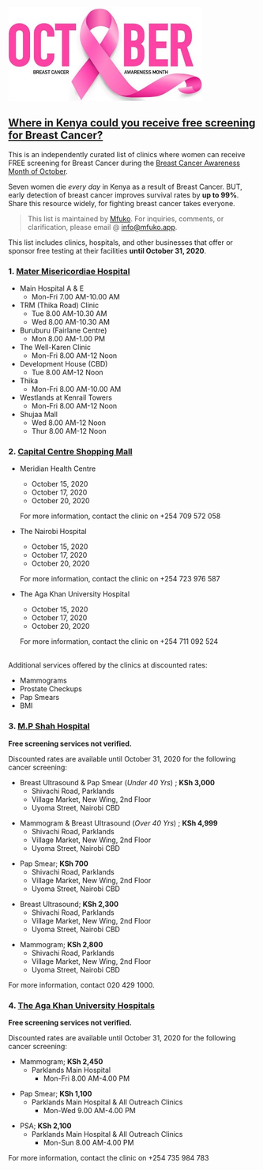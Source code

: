 ![OctoberPinkRibbon](/assets/OctoberPinkRibbon.jpg)

## [Where in Kenya could you receive free screening for Breast Cancer?](#breast-cancer-screening)

This is an independently curated list of clinics where women can receive FREE screening for Breast Cancer during the [Breast Cancer Awareness Month of October](https://www.who.int/cancer/events/breast_cancer_month/en/#:~:text=The%20Breast%20Cancer%20Awareness%20Month,palliative%20care%20of%20this%20disease.).

Seven women die _every day_ in Kenya as a result of Breast Cancer. BUT, early detection of breast cancer improves survival rates by **up to 99%**. Share this resource widely, for fighting breast cancer takes everyone.

>This list is maintained by [Mfuko](https://mfuko.app). For inquiries, comments, or clarification, please email @ info@mfuko.app.

This list includes clinics, hospitals, and other businesses that offer or sponsor free testing at their facilities **until October 31, 2020**.

### 1. [Mater Misericordiae Hospital](#mater)
<!-- 
References:
- https://twitter.com/ThikaRoadMall/status/1314117519100260353/photo/1
- https://twitter.com/materkenya/status/1313728342269534208/photo/1 

-->

<!--
| |<div style="width:220px">:round_pushpin: Screening Centres</div>|<div style="width:220px">:calendar: Screening Schedules</div>|
| ---| :--- | :--- |
|1. |Main Hospital A & E|Mon-Fri 7.00 AM-10.00 AM|
|2.|TRM (Thika Road) Clinic| Tue 8.00 AM-10.30 AM<br>Wed 8.00 AM-10.30 AM|
|3.|Buruburu (Fairlane Centre)| Mon 8.00 AM-1.00 PM|
|4.|The Well-Karen Clinic|Mon-Fri 8.00 AM-12 Noon|
|5.|Development House (CBD)| Tue 8.00 AM-12 Noon|
|6.|Thika| Mon-Fri 8.00 AM-10.00 AM|
|7.|Westlands at Kenrail Towers| Mon-Fri 8.00 AM-12 Noon|
|8.|Shujaa Mall| Wed 8.00 AM-12 Noon<br>Thur 8.00 AM-12 Noon|
</div>
-->
+ Main Hospital A & E
  + Mon-Fri 7.00 AM-10.00 AM
+ TRM (Thika Road) Clinic
  + Tue 8.00 AM-10.30 AM
  + Wed 8.00 AM-10.30 AM
+ Buruburu (Fairlane Centre)
  + Mon 8.00 AM-1.00 PM
+ The Well-Karen Clinic
  + Mon-Fri 8.00 AM-12 Noon
+ Development House (CBD)
  + Tue 8.00 AM-12 Noon
+ Thika
  + Mon-Fri 8.00 AM-10.00 AM
+ Westlands at Kenrail Towers
  + Mon-Fri 8.00 AM-12 Noon
+ Shujaa Mall
  + Wed 8.00 AM-12 Noon
  + Thur 8.00 AM-12 Noon



### 2. [Capital Centre Shopping Mall](#capital-centre)
<!--
References:
- https://twitter.com/CapitalCentre1/status/1311942670764462081/photo/1
-->
<!--
| |<div style="width:220px">:round_pushpin: Screening Centres</div>|<div style="width:220px">:calendar: Screening Schedules</div>|
| ---| :--- | :--- |
|1. |Meridian Health Centre|October 15, 2020<br>October 17, 2020<br>October 18, 2020<br>October 20, 2020<br><br>For more information, contact the clinic on +254 709 572 058|
|2. |The Nairobi Hospital|October 15, 2020<br>October 17, 2020<br>October 18, 2020<br>October 20, 2020<br><br>For more information, contact the clinic on +254 723 976 587|
|3. |The Aga Khan University Hospital|October 15, 2020<br>October 17, 2020<br>October 18, 2020<br>October 20, 2020<br><br>For more information, contact the clinic on +254 711 092 524|
-->

+ Meridian Health Centre
  + October 15, 2020
  + October 17, 2020
  + October 20, 2020
  
  For more information, contact the clinic on +254 709 572 058

+ The Nairobi Hospital
  + October 15, 2020
  + October 17, 2020
  + October 20, 2020
  
  For more information, contact the clinic on +254 723 976 587

+ The Aga Khan University Hospital
  + October 15, 2020
  + October 17, 2020
  + October 20, 2020
  
  For more information, contact the clinic on +254 711 092 524

<br>
Additional services offered by the clinics at discounted rates:

+  Mammograms
+ Prostate Checkups
+ Pap Smears
+ BMI

### 3. [M.P Shah Hospital](#MPShah)
<!--
References
- https://twitter.com/MPShahhospital/status/1313026812243574784/photo/1
-->
**Free screening services not verified.**

Discounted rates are available until October 31, 2020 for the following cancer screening:

<!--
#### 3.1. Breast Ultrasound & Pap Smear (_Under 40 Yrs_)
|<div style="width:220px">:round_pushpin: Screening Centres</div>|<div style="width:220px">:calendar: Screening Schedules</div>|Discounted Price|
| :--- | :--- | :--- |
|- Shivachi Road, Parklands <br> - Village Market, New Wing, 2nd Floor <br> - Uyoma Street, Nairobi CBD|Contact 020 429 1000.|KSh 3,000|
-->

+ Breast Ultrasound & Pap Smear (_Under 40 Yrs_) ; **KSh 3,000**
  + Shivachi Road, Parklands
  + Village Market, New Wing, 2nd Floor
  + Uyoma Street, Nairobi CBD

<!--
#### 3.2. Mammogram & Breast Ultrasound (_Over 40 Yrs_)
|<div style="width:220px">:round_pushpin: Screening Centres</div>|<div style="width:220px">:calendar: Screening Schedules</div>|Discounted Price|
| :--- | :--- | :--- |
|- Shivachi Road, Parklands <br> - Village Market, New Wing, 2nd Floor <br> - Uyoma Street, Nairobi CBD|Contact 020 429 1000.|KSh 4,999|
-->
+ Mammogram & Breast Ultrasound (_Over 40 Yrs_) ; **KSh 4,999**
  + Shivachi Road, Parklands
  + Village Market, New Wing, 2nd Floor
  + Uyoma Street, Nairobi CBD

<!--
#### 3.3. Pap Smear
|<div style="width:220px">:round_pushpin: Screening Centres</div>|<div style="width:220px">:calendar: Screening Schedules</div>|Discounted Price|
| :--- | :--- | :--- |
|- Shivachi Road, Parklands <br> - Village Market, New Wing, 2nd Floor <br> - Uyoma Street, Nairobi CBD|Contact 020 429 1000.|KSh 700|
-->
+ Pap Smear; **KSh 700**
  + Shivachi Road, Parklands
  + Village Market, New Wing, 2nd Floor
  + Uyoma Street, Nairobi CBD

<!--
#### 3.4. Breast Ultrasound
|<div style="width:220px">:round_pushpin: Screening Centres</div>|<div style="width:220px">:calendar: Screening Schedules</div>|Discounted Price|
| :--- | :--- | :--- |
|- Shivachi Road, Parklands <br> - Village Market, New Wing, 2nd Floor <br> - Uyoma Street, Nairobi CBD|Contact 020 429 1000.|KSh 2,300|
-->

+ Breast Ultrasound; **KSh 2,300**
  + Shivachi Road, Parklands
  + Village Market, New Wing, 2nd Floor
  + Uyoma Street, Nairobi CBD

<!--
#### 3.5. Mammogram
|<div style="width:220px">:round_pushpin: Screening Centres</div>|<div style="width:220px">:calendar: Screening Schedules</div>|Discounted Price|
| :--- | :--- | :--- |
|- Shivachi Road, Parklands <br> - Village Market, New Wing, 2nd Floor <br> - Uyoma Street, Nairobi CBD|Contact 020 429 1000.|KSh 2,800|
-->
+ Mammogram; **KSh 2,800**
  + Shivachi Road, Parklands
  + Village Market, New Wing, 2nd Floor
  + Uyoma Street, Nairobi CBD


For more information, contact 020 429 1000.

### 4. [The Aga Khan University Hospitals](#AgaKhan)
<!--
References
- https://twitter.com/AKUHNairobi/status/1311534769109336065/photo/1

- https://twitter.com/AKUHNairobi/status/1315561028680380416/photo/1
-->

**Free screening services not verified.**

Discounted rates are available until October 31, 2020 for the following cancer screening:

<!--
#### 4.1. Mammogram
|<div style="width:220px">:round_pushpin: Screening Centres</div>|<div style="width:220px">:calendar: Screening Schedules</div>|Discounted Price|
| :--- | :--- | :--- |
|Parklands Main Hospital|Mon-Fri 8.00 AM-4.00 PM|KSh 2,450|
-->
+ Mammogram; **KSh 2,450**
  + Parklands Main Hospital
    + Mon-Fri 8.00 AM-4.00 PM


<!--#### 4.2. Pap Smear
|<div style="width:220px">:round_pushpin: Screening Centres</div>|<div style="width:220px">:calendar: Screening Schedules</div>|Discounted Price|
| :--- | :--- | :--- |
|- Parklands Main Hospital<br> - All Outreach Clinics|Mon-Wed 9.00 AM-4.00 PM<br>Sat 9.00 AM-11.00 AM|KSh 1,100|
-->

+ Pap Smear; **KSh 1,100**
  + Parklands Main Hospital & All Outreach Clinics
    + Mon-Wed 9.00 AM-4.00 PM

<!--
#### 4.3. PSA
|<div style="width:220px">:round_pushpin: Screening Centres</div>|<div style="width:220px">:calendar: Screening Schedules</div>|Discounted Price|
| :--- | :--- | :--- |
|- Parklands Main Hospital<br> - All Outreach Clinics|Mon-Sun 8.00 AM-4.00 PM|KSh 2,100|
-->
+ PSA; **KSh 2,100**
  + Parklands Main Hospital & All Outreach Clinics
    + Mon-Sun 8.00 AM-4.00 PM


For more information, contact the clinic on +254 735 984 783


<!---

Kenyatta National Hospital (KNH)
The Nairobi Hospital
Mombasa Hospital
Nairobi West Hospital
Coptic Hospital
  Offers breast cancer screening
  See if they have free screening available in October
Texas Cancer Centre

-->